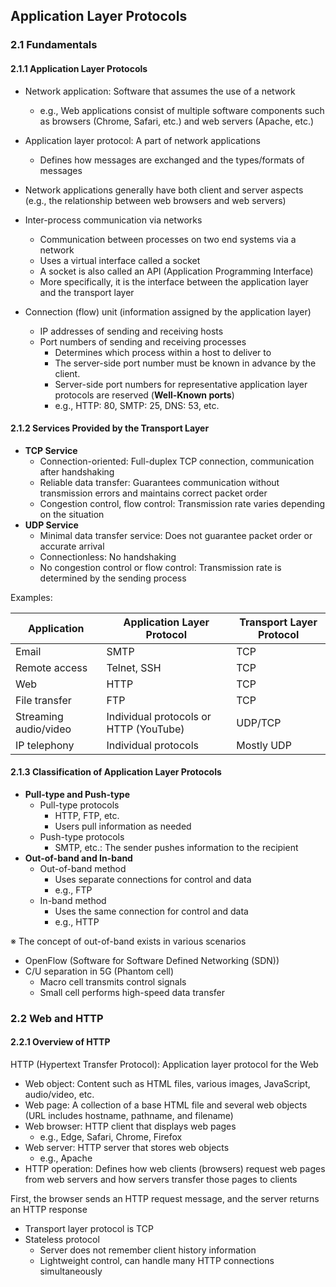 ## Application Layer Protocols

### 2.1 Fundamentals

#### 2.1.1 Application Layer Protocols

- Network application: Software that assumes the use of a network
    - e.g., Web applications consist of multiple software components such as browsers (Chrome, Safari, etc.) and web servers (Apache, etc.)

- Application layer protocol: A part of network applications
    - Defines how messages are exchanged and the types/formats of messages
- Network applications generally have both client and server aspects (e.g., the relationship between web browsers and web servers)
- Inter-process communication via networks
    - Communication between processes on two end systems via a network
    - Uses a virtual interface called a socket
    - A socket is also called an API (Application Programming Interface)
    - More specifically, it is the interface between the application layer and the transport layer
- Connection (flow) unit (information assigned by the application layer)
    - IP addresses of sending and receiving hosts
    - Port numbers of sending and receiving processes
        - Determines which process within a host to deliver to
        - The server-side port number must be known in advance by the client.
        - Server-side port numbers for representative application layer protocols are reserved (**Well-Known ports**)
        - e.g., HTTP: 80, SMTP: 25, DNS: 53, etc.

#### 2.1.2 Services Provided by the Transport Layer

- **TCP Service**
    - Connection-oriented: Full-duplex TCP connection, communication after handshaking
    - Reliable data transfer: Guarantees communication without transmission errors and maintains correct packet order
    - Congestion control, flow control: Transmission rate varies depending on the situation
- **UDP Service**
    - Minimal data transfer service: Does not guarantee packet order or accurate arrival
    - Connectionless: No handshaking
    - No congestion control or flow control: Transmission rate is determined by the sending process

Examples:

| Application | Application Layer Protocol | Transport Layer Protocol |
|-------------|----------------------------|--------------------------|
| Email | SMTP | TCP |
| Remote access | Telnet, SSH | TCP |
| Web | HTTP | TCP |
| File transfer | FTP | TCP |
| Streaming audio/video | Individual protocols or HTTP (YouTube) | UDP/TCP |
| IP telephony | Individual protocols | Mostly UDP |


#### 2.1.3 Classification of Application Layer Protocols

- **Pull-type and Push-type**
    - Pull-type protocols
        - HTTP, FTP, etc.
        - Users pull information as needed
    - Push-type protocols
        - SMTP, etc.: The sender pushes information to the recipient
- **Out-of-band and In-band**
    - Out-of-band method
        - Uses separate connections for control and data
        - e.g., FTP
    - In-band method
        - Uses the same connection for control and data
        - e.g., HTTP

※ The concept of out-of-band exists in various scenarios
- OpenFlow (Software for Software Defined Networking (SDN))
- C/U separation in 5G (Phantom cell)
    - Macro cell transmits control signals
    - Small cell performs high-speed data transfer

### 2.2 Web and HTTP

#### 2.2.1 Overview of HTTP

HTTP (Hypertext Transfer Protocol): Application layer protocol for the Web
- Web object: Content such as HTML files, various images, JavaScript, audio/video, etc.
- Web page: A collection of a base HTML file and several web objects (URL includes hostname, pathname, and filename)
- Web browser: HTTP client that displays web pages
    - e.g., Edge, Safari, Chrome, Firefox
- Web server: HTTP server that stores web objects
    - e.g., Apache
- HTTP operation: Defines how web clients (browsers) request web pages from web servers and how servers transfer those pages to clients

First, the browser sends an HTTP request message, and the server returns an HTTP response

- Transport layer protocol is TCP
- Stateless protocol
    - Server does not remember client history information
    - Lightweight control, can handle many HTTP connections simultaneously